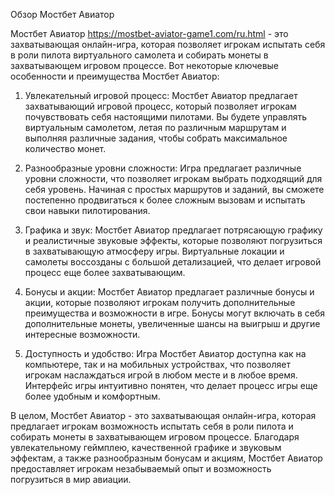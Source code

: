 Обзор Мостбет Авиатор

Мостбет Авиатор https://mostbet-aviator-game1.com/ru.html - это захватывающая онлайн-игра, которая позволяет игрокам испытать себя в роли пилота виртуального самолета и собирать монеты в захватывающем игровом процессе. Вот некоторые ключевые особенности и преимущества Мостбет Авиатор:

1. Увлекательный игровой процесс: Мостбет Авиатор предлагает захватывающий игровой процесс, который позволяет игрокам почувствовать себя настоящими пилотами. Вы будете управлять виртуальным самолетом, летая по различным маршрутам и выполняя различные задания, чтобы собрать максимальное количество монет.

2. Разнообразные уровни сложности: Игра предлагает различные уровни сложности, что позволяет игрокам выбрать подходящий для себя уровень. Начиная с простых маршрутов и заданий, вы сможете постепенно продвигаться к более сложным вызовам и испытать свои навыки пилотирования.

3. Графика и звук: Мостбет Авиатор предлагает потрясающую графику и реалистичные звуковые эффекты, которые позволяют погрузиться в захватывающую атмосферу игры. Виртуальные локации и самолеты воссозданы с большой детализацией, что делает игровой процесс еще более захватывающим.

4. Бонусы и акции: Мостбет Авиатор предлагает различные бонусы и акции, которые позволяют игрокам получить дополнительные преимущества и возможности в игре. Бонусы могут включать в себя дополнительные монеты, увеличенные шансы на выигрыш и другие интересные возможности.

5. Доступность и удобство: Игра Мостбет Авиатор доступна как на компьютере, так и на мобильных устройствах, что позволяет игрокам наслаждаться игрой в любом месте и в любое время. Интерфейс игры интуитивно понятен, что делает процесс игры еще более удобным и комфортным.

В целом, Мостбет Авиатор - это захватывающая онлайн-игра, которая предлагает игрокам возможность испытать себя в роли пилота и собирать монеты в захватывающем игровом процессе. Благодаря увлекательному геймплею, качественной графике и звуковым эффектам, а также разнообразным бонусам и акциям, Мостбет Авиатор предоставляет игрокам незабываемый опыт и возможность погрузиться в мир авиации.
